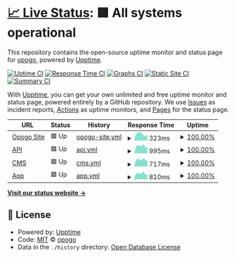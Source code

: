 # [📈 Live Status](https://opogo.github.io/upptime): <!--live status--> **🟩 All systems operational**

This repository contains the open-source uptime monitor and status page for [opogo](https://opogo.github.io/upptime), powered by [Upptime](https://github.com/upptime/upptime).

[![Uptime CI](https://github.com/opogo/upptime/workflows/Uptime%20CI/badge.svg)](https://github.com/opogo/upptime/actions?query=workflow%3A%22Uptime+CI%22)
[![Response Time CI](https://github.com/opogo/upptime/workflows/Response%20Time%20CI/badge.svg)](https://github.com/opogo/upptime/actions?query=workflow%3A%22Response+Time+CI%22)
[![Graphs CI](https://github.com/opogo/upptime/workflows/Graphs%20CI/badge.svg)](https://github.com/opogo/upptime/actions?query=workflow%3A%22Graphs+CI%22)
[![Static Site CI](https://github.com/opogo/upptime/workflows/Static%20Site%20CI/badge.svg)](https://github.com/opogo/upptime/actions?query=workflow%3A%22Static+Site+CI%22)
[![Summary CI](https://github.com/opogo/upptime/workflows/Summary%20CI/badge.svg)](https://github.com/opogo/upptime/actions?query=workflow%3A%22Summary+CI%22)

With [Upptime](https://upptime.js.org), you can get your own unlimited and free uptime monitor and status page, powered entirely by a GitHub repository. We use [Issues](https://github.com/opogo/upptime/issues) as incident reports, [Actions](https://github.com/opogo/upptime/actions) as uptime monitors, and [Pages](https://opogo.github.io/upptime) for the status page.

<!--start: status pages-->
<!-- This summary is generated by Upptime (https://github.com/upptime/upptime) -->
<!-- Do not edit this manually, your changes will be overwritten -->
<!-- prettier-ignore -->
| URL | Status | History | Response Time | Uptime |
| --- | ------ | ------- | ------------- | ------ |
| <img alt="" src="https://icons.duckduckgo.com/ip3/www.opogo.com.ico" height="13"> [Opogo Site](https://www.opogo.com/) | 🟩 Up | [opogo-site.yml](https://github.com/opogo/upptime/commits/HEAD/history/opogo-site.yml) | <details><summary><img alt="Response time graph" src="./graphs/opogo-site/response-time-week.png" height="20"> 323ms</summary><br><a href="https://opogo.github.io/upptime/history/opogo-site"><img alt="Response time 262" src="https://img.shields.io/endpoint?url=https%3A%2F%2Fraw.githubusercontent.com%2Fopogo%2Fupptime%2FHEAD%2Fapi%2Fopogo-site%2Fresponse-time.json"></a><br><a href="https://opogo.github.io/upptime/history/opogo-site"><img alt="24-hour response time 317" src="https://img.shields.io/endpoint?url=https%3A%2F%2Fraw.githubusercontent.com%2Fopogo%2Fupptime%2FHEAD%2Fapi%2Fopogo-site%2Fresponse-time-day.json"></a><br><a href="https://opogo.github.io/upptime/history/opogo-site"><img alt="7-day response time 323" src="https://img.shields.io/endpoint?url=https%3A%2F%2Fraw.githubusercontent.com%2Fopogo%2Fupptime%2FHEAD%2Fapi%2Fopogo-site%2Fresponse-time-week.json"></a><br><a href="https://opogo.github.io/upptime/history/opogo-site"><img alt="30-day response time 310" src="https://img.shields.io/endpoint?url=https%3A%2F%2Fraw.githubusercontent.com%2Fopogo%2Fupptime%2FHEAD%2Fapi%2Fopogo-site%2Fresponse-time-month.json"></a><br><a href="https://opogo.github.io/upptime/history/opogo-site"><img alt="1-year response time 284" src="https://img.shields.io/endpoint?url=https%3A%2F%2Fraw.githubusercontent.com%2Fopogo%2Fupptime%2FHEAD%2Fapi%2Fopogo-site%2Fresponse-time-year.json"></a></details> | <details><summary><a href="https://opogo.github.io/upptime/history/opogo-site">100.00%</a></summary><a href="https://opogo.github.io/upptime/history/opogo-site"><img alt="All-time uptime 99.98%" src="https://img.shields.io/endpoint?url=https%3A%2F%2Fraw.githubusercontent.com%2Fopogo%2Fupptime%2FHEAD%2Fapi%2Fopogo-site%2Fuptime.json"></a><br><a href="https://opogo.github.io/upptime/history/opogo-site"><img alt="24-hour uptime 100.00%" src="https://img.shields.io/endpoint?url=https%3A%2F%2Fraw.githubusercontent.com%2Fopogo%2Fupptime%2FHEAD%2Fapi%2Fopogo-site%2Fuptime-day.json"></a><br><a href="https://opogo.github.io/upptime/history/opogo-site"><img alt="7-day uptime 100.00%" src="https://img.shields.io/endpoint?url=https%3A%2F%2Fraw.githubusercontent.com%2Fopogo%2Fupptime%2FHEAD%2Fapi%2Fopogo-site%2Fuptime-week.json"></a><br><a href="https://opogo.github.io/upptime/history/opogo-site"><img alt="30-day uptime 100.00%" src="https://img.shields.io/endpoint?url=https%3A%2F%2Fraw.githubusercontent.com%2Fopogo%2Fupptime%2FHEAD%2Fapi%2Fopogo-site%2Fuptime-month.json"></a><br><a href="https://opogo.github.io/upptime/history/opogo-site"><img alt="1-year uptime 99.99%" src="https://img.shields.io/endpoint?url=https%3A%2F%2Fraw.githubusercontent.com%2Fopogo%2Fupptime%2FHEAD%2Fapi%2Fopogo-site%2Fuptime-year.json"></a></details>
| <img alt="" src="https://icons.duckduckgo.com/ip3/api.opogo.com.ico" height="13"> [API](https://api.opogo.com) | 🟩 Up | [api.yml](https://github.com/opogo/upptime/commits/HEAD/history/api.yml) | <details><summary><img alt="Response time graph" src="./graphs/api/response-time-week.png" height="20"> 995ms</summary><br><a href="https://opogo.github.io/upptime/history/api"><img alt="Response time 921" src="https://img.shields.io/endpoint?url=https%3A%2F%2Fraw.githubusercontent.com%2Fopogo%2Fupptime%2FHEAD%2Fapi%2Fapi%2Fresponse-time.json"></a><br><a href="https://opogo.github.io/upptime/history/api"><img alt="24-hour response time 1080" src="https://img.shields.io/endpoint?url=https%3A%2F%2Fraw.githubusercontent.com%2Fopogo%2Fupptime%2FHEAD%2Fapi%2Fapi%2Fresponse-time-day.json"></a><br><a href="https://opogo.github.io/upptime/history/api"><img alt="7-day response time 995" src="https://img.shields.io/endpoint?url=https%3A%2F%2Fraw.githubusercontent.com%2Fopogo%2Fupptime%2FHEAD%2Fapi%2Fapi%2Fresponse-time-week.json"></a><br><a href="https://opogo.github.io/upptime/history/api"><img alt="30-day response time 946" src="https://img.shields.io/endpoint?url=https%3A%2F%2Fraw.githubusercontent.com%2Fopogo%2Fupptime%2FHEAD%2Fapi%2Fapi%2Fresponse-time-month.json"></a><br><a href="https://opogo.github.io/upptime/history/api"><img alt="1-year response time 899" src="https://img.shields.io/endpoint?url=https%3A%2F%2Fraw.githubusercontent.com%2Fopogo%2Fupptime%2FHEAD%2Fapi%2Fapi%2Fresponse-time-year.json"></a></details> | <details><summary><a href="https://opogo.github.io/upptime/history/api">100.00%</a></summary><a href="https://opogo.github.io/upptime/history/api"><img alt="All-time uptime 99.98%" src="https://img.shields.io/endpoint?url=https%3A%2F%2Fraw.githubusercontent.com%2Fopogo%2Fupptime%2FHEAD%2Fapi%2Fapi%2Fuptime.json"></a><br><a href="https://opogo.github.io/upptime/history/api"><img alt="24-hour uptime 100.00%" src="https://img.shields.io/endpoint?url=https%3A%2F%2Fraw.githubusercontent.com%2Fopogo%2Fupptime%2FHEAD%2Fapi%2Fapi%2Fuptime-day.json"></a><br><a href="https://opogo.github.io/upptime/history/api"><img alt="7-day uptime 100.00%" src="https://img.shields.io/endpoint?url=https%3A%2F%2Fraw.githubusercontent.com%2Fopogo%2Fupptime%2FHEAD%2Fapi%2Fapi%2Fuptime-week.json"></a><br><a href="https://opogo.github.io/upptime/history/api"><img alt="30-day uptime 100.00%" src="https://img.shields.io/endpoint?url=https%3A%2F%2Fraw.githubusercontent.com%2Fopogo%2Fupptime%2FHEAD%2Fapi%2Fapi%2Fuptime-month.json"></a><br><a href="https://opogo.github.io/upptime/history/api"><img alt="1-year uptime 100.00%" src="https://img.shields.io/endpoint?url=https%3A%2F%2Fraw.githubusercontent.com%2Fopogo%2Fupptime%2FHEAD%2Fapi%2Fapi%2Fuptime-year.json"></a></details>
| <img alt="" src="https://icons.duckduckgo.com/ip3/cms.opogo.com.ico" height="13"> [CMS](https://cms.opogo.com) | 🟩 Up | [cms.yml](https://github.com/opogo/upptime/commits/HEAD/history/cms.yml) | <details><summary><img alt="Response time graph" src="./graphs/cms/response-time-week.png" height="20"> 717ms</summary><br><a href="https://opogo.github.io/upptime/history/cms"><img alt="Response time 645" src="https://img.shields.io/endpoint?url=https%3A%2F%2Fraw.githubusercontent.com%2Fopogo%2Fupptime%2FHEAD%2Fapi%2Fcms%2Fresponse-time.json"></a><br><a href="https://opogo.github.io/upptime/history/cms"><img alt="24-hour response time 808" src="https://img.shields.io/endpoint?url=https%3A%2F%2Fraw.githubusercontent.com%2Fopogo%2Fupptime%2FHEAD%2Fapi%2Fcms%2Fresponse-time-day.json"></a><br><a href="https://opogo.github.io/upptime/history/cms"><img alt="7-day response time 717" src="https://img.shields.io/endpoint?url=https%3A%2F%2Fraw.githubusercontent.com%2Fopogo%2Fupptime%2FHEAD%2Fapi%2Fcms%2Fresponse-time-week.json"></a><br><a href="https://opogo.github.io/upptime/history/cms"><img alt="30-day response time 700" src="https://img.shields.io/endpoint?url=https%3A%2F%2Fraw.githubusercontent.com%2Fopogo%2Fupptime%2FHEAD%2Fapi%2Fcms%2Fresponse-time-month.json"></a><br><a href="https://opogo.github.io/upptime/history/cms"><img alt="1-year response time 649" src="https://img.shields.io/endpoint?url=https%3A%2F%2Fraw.githubusercontent.com%2Fopogo%2Fupptime%2FHEAD%2Fapi%2Fcms%2Fresponse-time-year.json"></a></details> | <details><summary><a href="https://opogo.github.io/upptime/history/cms">100.00%</a></summary><a href="https://opogo.github.io/upptime/history/cms"><img alt="All-time uptime 100.00%" src="https://img.shields.io/endpoint?url=https%3A%2F%2Fraw.githubusercontent.com%2Fopogo%2Fupptime%2FHEAD%2Fapi%2Fcms%2Fuptime.json"></a><br><a href="https://opogo.github.io/upptime/history/cms"><img alt="24-hour uptime 100.00%" src="https://img.shields.io/endpoint?url=https%3A%2F%2Fraw.githubusercontent.com%2Fopogo%2Fupptime%2FHEAD%2Fapi%2Fcms%2Fuptime-day.json"></a><br><a href="https://opogo.github.io/upptime/history/cms"><img alt="7-day uptime 100.00%" src="https://img.shields.io/endpoint?url=https%3A%2F%2Fraw.githubusercontent.com%2Fopogo%2Fupptime%2FHEAD%2Fapi%2Fcms%2Fuptime-week.json"></a><br><a href="https://opogo.github.io/upptime/history/cms"><img alt="30-day uptime 100.00%" src="https://img.shields.io/endpoint?url=https%3A%2F%2Fraw.githubusercontent.com%2Fopogo%2Fupptime%2FHEAD%2Fapi%2Fcms%2Fuptime-month.json"></a><br><a href="https://opogo.github.io/upptime/history/cms"><img alt="1-year uptime 100.00%" src="https://img.shields.io/endpoint?url=https%3A%2F%2Fraw.githubusercontent.com%2Fopogo%2Fupptime%2FHEAD%2Fapi%2Fcms%2Fuptime-year.json"></a></details>
| <img alt="" src="https://icons.duckduckgo.com/ip3/app.opogo.com.ico" height="13"> [App](https://app.opogo.com/) | 🟩 Up | [app.yml](https://github.com/opogo/upptime/commits/HEAD/history/app.yml) | <details><summary><img alt="Response time graph" src="./graphs/app/response-time-week.png" height="20"> 810ms</summary><br><a href="https://opogo.github.io/upptime/history/app"><img alt="Response time 619" src="https://img.shields.io/endpoint?url=https%3A%2F%2Fraw.githubusercontent.com%2Fopogo%2Fupptime%2FHEAD%2Fapi%2Fapp%2Fresponse-time.json"></a><br><a href="https://opogo.github.io/upptime/history/app"><img alt="24-hour response time 946" src="https://img.shields.io/endpoint?url=https%3A%2F%2Fraw.githubusercontent.com%2Fopogo%2Fupptime%2FHEAD%2Fapi%2Fapp%2Fresponse-time-day.json"></a><br><a href="https://opogo.github.io/upptime/history/app"><img alt="7-day response time 810" src="https://img.shields.io/endpoint?url=https%3A%2F%2Fraw.githubusercontent.com%2Fopogo%2Fupptime%2FHEAD%2Fapi%2Fapp%2Fresponse-time-week.json"></a><br><a href="https://opogo.github.io/upptime/history/app"><img alt="30-day response time 767" src="https://img.shields.io/endpoint?url=https%3A%2F%2Fraw.githubusercontent.com%2Fopogo%2Fupptime%2FHEAD%2Fapi%2Fapp%2Fresponse-time-month.json"></a><br><a href="https://opogo.github.io/upptime/history/app"><img alt="1-year response time 626" src="https://img.shields.io/endpoint?url=https%3A%2F%2Fraw.githubusercontent.com%2Fopogo%2Fupptime%2FHEAD%2Fapi%2Fapp%2Fresponse-time-year.json"></a></details> | <details><summary><a href="https://opogo.github.io/upptime/history/app">100.00%</a></summary><a href="https://opogo.github.io/upptime/history/app"><img alt="All-time uptime 100.00%" src="https://img.shields.io/endpoint?url=https%3A%2F%2Fraw.githubusercontent.com%2Fopogo%2Fupptime%2FHEAD%2Fapi%2Fapp%2Fuptime.json"></a><br><a href="https://opogo.github.io/upptime/history/app"><img alt="24-hour uptime 100.00%" src="https://img.shields.io/endpoint?url=https%3A%2F%2Fraw.githubusercontent.com%2Fopogo%2Fupptime%2FHEAD%2Fapi%2Fapp%2Fuptime-day.json"></a><br><a href="https://opogo.github.io/upptime/history/app"><img alt="7-day uptime 100.00%" src="https://img.shields.io/endpoint?url=https%3A%2F%2Fraw.githubusercontent.com%2Fopogo%2Fupptime%2FHEAD%2Fapi%2Fapp%2Fuptime-week.json"></a><br><a href="https://opogo.github.io/upptime/history/app"><img alt="30-day uptime 100.00%" src="https://img.shields.io/endpoint?url=https%3A%2F%2Fraw.githubusercontent.com%2Fopogo%2Fupptime%2FHEAD%2Fapi%2Fapp%2Fuptime-month.json"></a><br><a href="https://opogo.github.io/upptime/history/app"><img alt="1-year uptime 100.00%" src="https://img.shields.io/endpoint?url=https%3A%2F%2Fraw.githubusercontent.com%2Fopogo%2Fupptime%2FHEAD%2Fapi%2Fapp%2Fuptime-year.json"></a></details>

<!--end: status pages-->

[**Visit our status website →**](https://opogo.github.io/upptime)

## 📄 License

- Powered by: [Upptime](https://github.com/upptime/upptime)
- Code: [MIT](./LICENSE) © [opogo](https://opogo.github.io/upptime)
- Data in the `./history` directory: [Open Database License](https://opendatacommons.org/licenses/odbl/1-0/)
